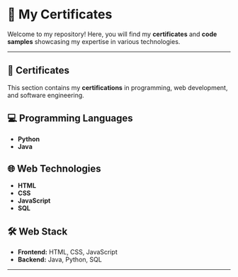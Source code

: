 # 📖 My Certificates  

Welcome to my repository! Here, you will find my **certificates** and **code samples** showcasing my expertise in various technologies.  

---

## 🤍 Certificates  
This section contains my **certifications** in programming, web development, and software engineering.  

## 💻 Programming Languages  
- **Python**  
- **Java**  

## 🌐 Web Technologies  
- **HTML**  
- **CSS**  
- **JavaScript**  
- **SQL**  

## 🛠️ Web Stack  
- **Frontend:** HTML, CSS, JavaScript  
- **Backend:** Java, Python, SQL  

---
